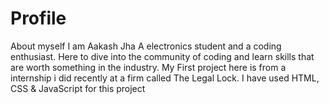 # Profile
About myself
I am Aakash Jha 
A electronics student and a coding enthusiast.
Here to dive into the community of coding and learn skills that are worth something in the industry.
My First project here is from a internship i did recently at a firm called The Legal Lock.
I have used HTML, CSS & JavaScript for this project

